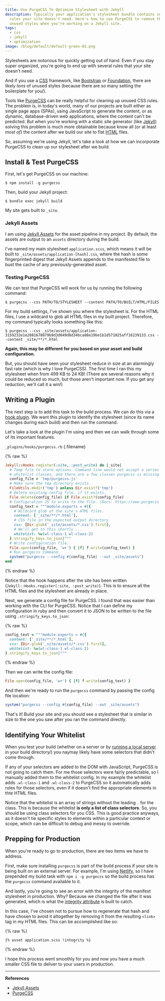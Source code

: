 ```yaml
---
title: Use PurgeCSS To Optimize Stylesheet with Jekyll
description: Typically your application's stylesheet bundle contains several
  rules your site doesn't need. Here's how to use PurgeCSS to remove those
  unused styles when you're working on a Jekyll site.
tags:
  - css
  - jekyll
  - optimization
image: /blog/default/default-green-02.png
---
```


Stylesheets are notorious for quickly getting out of hand. Even if you stay super organized, you're going to end up with several rules that your site doesn't need.

And if you use a [CSS](/blog/wtf-is-css/) framework, like [Bootstrap](http://getbootstrap.com/) or [Foundation](https://foundation.zurb.com/), there are likely _tons_ of unused styles (because there are so many setting the boilerplate for you/).

Tools like [PurgeCSS](https://www.purgecss.com/) can be really helpful for cleaning up unused CSS rules. The problem is, in today's world, many of our projects are built either as single page apps (SPAs), using JavaScript to generate the content, or as dynamic, database-driven web applications, where the content can't be predicted. But when you're working with a static site generator (like [Jekyll](https://jekyllrb.com/)) solving this problem is much more obtainable because know all (or at least _most of_) the content after we build our site to flat [HTML](/blog/wtf-is-html/) files.

So, assuming we're using Jekyll, let's take a look at how we can incorporate PurgeCSS to clean up our stylesheet after we build.

## Install & Test PurgeCSS

First, let's get PurgeCSS on our machine:

    $ npm install -g purgecss

Then, build your Jekyll project:

    $ bundle exec jekyll build

My site gets built to `_site`.

### Jekyll Assets

I am using [Jekyll Assets](https://github.com/envygeeks/jekyll-assets) for the asset pipeline in my project. By default, the assets are output to an `assets` directory during the build.

I've named my main stylesheet `application.scss`, which means it will be built to `_site/assets/application-[hash].css`, where the hash is some fingerprinted digest that Jekyll Assets appends to the manifested file to bust the cache of any previously-generated asset.

### Testing PurgeCSS

We can test that PurgeCSS will work for us by running the following command:

    $ purgecss --css PATH/TO/STYLESHEET --content PATH/TO/BUILT/HTML/FILES

For my build settings, I've shown you where the stylesheet is. For the HTML files, I use a wildcard to glob all HTML files in my built project. Therefore, my command typically looks something like this:

    $ purgecss --css _site/assets/application-3159232e1e2881678879b9d3d049d8d34bca88e19be1b1d571025aff16239133.css --content _site/**/*.html

**Again, this may be different for you based on your asset and build configuration.**

But, you should have seen your stylesheet reduce in size at an alarmingly fast rate (which is why I love PurgeCSS). The first time I ran this my stylesheet when from 499 KB to 24 KB! (There are several reasons why it could be reduced so much, but those aren't important now. If you get any reduction, we'll call it a win!)

## Writing a Plugin

The next step is to add this task to the build process. We can do this via a [hook plugin](https://jekyllrb.com/docs/plugins/). We want this plugin to identify the stylesheet (since its name changes during each build) and then run the command.

Let's take a look at the plugin I'm using and then we can walk through some of its important features.

`_plugins/hooks/purgecss.rb` {.filename}

{% raw %}

```ruby
Jekyll::Hooks.register(:site, :post_write) do |_site|
  # Temp file to store options. Command line would not accept a series of
  # whitelist classes, and there are a few classes purgecss is missing.
  config_file = 'tmp/purgecss.js'
  # Make sure the tmp directory exists.
  FileUtils.mkdir('tmp') unless Dir.exist?('tmp')
  # Delete existing config file, if it exists.
  File.delete(config_file) if File.exist?(config_file)
  # Configuration JS to write to the file. (Docs: https://www.purgecss.com/configuration)
  config_text = """module.exports = #{{
    # Wildcard glob of the site's HTML files.
    content: ['_site/**/*.html'],
    # CSS file in the expected output directory.
    css: [Dir.glob('_site/assets/*.css').first],
    # We'll get to this shortly ...
    whitelist: %w(wl-class-1 wl-class-2)
  }.stringify_keys.to_json}"""
  # Write configuration file.
  File.open(config_file, 'w+') { |f| f.write(config_text) }
  # Run purgecss command.
  system("purgecss --config #{config_file} --out _site/assets")
end
```

{% endraw %}

Notice that the hook happens after the site has been written (`Jekyll::Hooks.register(:site, :post_write)`). This is to ensure all the HTML files and the stylesheet are already in place.

Next, we generate a config file for PurgeCSS. I found that was easier than working with the CLI for PurgeCSS. Notice that I can define my configuration in ruby and then convert it to JSON to be written to the file using `.stringify_keys.to_json`:

{% raw %}

```ruby
config_text = """module.exports = #{{
  content: ['_site/**/*.html'],
  css: [Dir.glob('_site/assets/*.css').first],
  whitelist: %w(wl-class-1 wl-class-2)
}.stringify_keys.to_json}"""
```

{% endraw %}

Then we can write the config file:

```ruby
File.open(config_file, 'w+') { |f| f.write(config_text) }
```

And then we're ready to run the `purgecss` command by passing the config file location:

```ruby
system("purgecss --config #{config_file} --out _site/assets")
```

That's it! Build your site and you should see a stylesheet that is similar in size to the one you saw after you ran the command directly.

## Identifying Your Whitelist

When you test your build (whether on a server or by [running a local server](/blog/run-local-web-server-ruby/) in your build directory/) you naymay likely have some selectors that didn't come through.

If any of your selectors are added to the DOM with JavaScript, PurgeCSS is not going to catch them. For me those selectors were fairly predictable, so I manually added them to the whitelist config. In my example the whitelist adds `.wl-class-1` and `.wl-class-2` to PurgeCSS so it automatically adds rules for those selectors, even if it doesn't find the appropriate elements in thte HTML files.

Notice that the whitelist is an array of strings without the leading `.` for the class. This is because the whitelist **is only a list of class selectors**. So, you should be using class selectors for you CSS. This is good practice anyways, as it doesn't tie specific styles to elements within a particular context or scope, which can be difficult to debug and messy to override.

## Prepping for Production

When you're ready to go to production, there are two items we have to address.

First, make sure installing `purgecss` is part of the build process if your site is being built on an external server. For example, I'm using [Netlify](/blog/wtf-is-netlify/), so I have prepended my build task with `npm i -g purgecss` so the build process has the `purgecss` command available to it.

And lastly, you're going to see an error with the integrity of the manifest stylesheet in production. Why? Because we changed the file after it was generated, which is what the [integrity attribute](https://developer.mozilla.org/en-US/docs/Web/Security/Subresource_Integrity) is built to catch.

In this case, I've chosen not to pursue how to regenerate that hash and have chosen to avoid it altogether by removing it from the resulting `<link>` tag in my HTML files. This can be accomplished like so:

{% raw %}

```liquid
{% asset application.scss !integrity %}
```

{% endraw %}

I hope this process went smoothly for you and now you have a much smaller CSS file to deliver to your users in production.

---

**References**

- [Jekyll Assets](https://github.com/envygeeks/jekyll-assets)
- [PurgeCSS](https://www.purgecss.com/)
